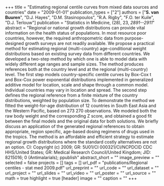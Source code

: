 +++
title = "Estimating regional centile curves from mixed data sources and countries"
date = "2009-01-01"
publication_types = ["2"]
authors = ["**S. van Buuren**", "D.J. Hayes", "D.M. Stasinopoulos", "R.A. Rigby", "F.O. ter Kuile", "D.J. Terlouw"]
publication = "Statistics in Medicine, (28), 23, _2891--2911_"
abstract = "Regional or national growth distributions can provide vital information on the health status of populations. In most resource poor countries, however, the required anthropometric data from purpose-designed growth surveys are not readily available. We propose a practical method for estimating regional (multi-country) age-conditional weight distributions based on existing survey data from different countries. We developed a two-step method by which one is able to model data with widely different age ranges and sample sizes. The method produces references both at the country level and at the regional (multi-country) level. The first step models country-specific centile curves by Box-Cox t and Box-Cox power exponential distributions implemented in generalized additive model for location, scale and shape through a common model. Individual countries may vary in location and spread. The second step defines the regional reference from a finite mixture of the country distributions, weighted by population size. To demonstrate the method we fitted the weight-for-age distribution of 12 countries in South East Asia and the Western Pacific, based on 273 270 observations. We modeled both the raw body weight and the corresponding Z score, and obtained a good fit between the final models and the original data for both solutions. We briefly discuss an application of the generated regional references to obtain appropriate, region specific, age-based dosing regimens of drugs used in the tropics. The method is an affordable and efficient strategy to estimate regional growth distributions where the standard costly alternatives are not an option. CI: Copyright (c) 2009; GR: 5U01/CI 000321/CI/NCPDCID CDC HHS/United States; GR: Medical Research Council/United Kingdom; JID: 8215016; 0 (Antimalarials); ppublish"
abstract_short = ""
image_preview = ""
selected = false
projects = []
tags = []
url_pdf = "publications/Regional centiles - stat med 2009.pdf"
url_preprint = ""
url_code = ""
url_dataset = ""
url_project = ""
url_slides = ""
url_video = ""
url_poster = ""
url_source = ""
math = true
highlight = true
[header]
image = ""
caption = ""
+++
